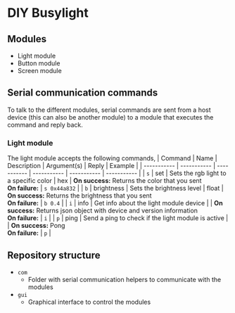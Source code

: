 # DIY Busylight

## Modules
* Light module
* Button module
* Screen module

## Serial communication commands
To talk to the different modules, serial commands are sent from a host device (this can also be another module) to a module that executes the command and reply back.

### Light module
The light module accepts the following commands,
| Command | Name | Description | Argument(s) | Reply | Example |
| ----------- | ----------- |  ----------- | ----------- | ----------- | ----------- |
| `s` | set | Sets the rgb light to a specific color | hex | **On success:** Returns the color that you sent <br> **On failure:**  | `s 0x44a832` |
| `b` | brightness | Sets the brightness level | float | **On success:** Returns the brightness that you sent <br> **On failure:**  | `b 0.4` |
| `i` | info | Get info about the light module device | | **On success:** Returns json object with device and version information<br> **On failure:** | `i` |
| `p` | ping | Send a ping to check if the light module is active | | **On success:** Pong <br> **On failure:** | `p` |

## Repository structure
* `com`
  * Folder with serial communication helpers to communicate with the modules 
* `gui`
  * Graphical interface to control the modules

